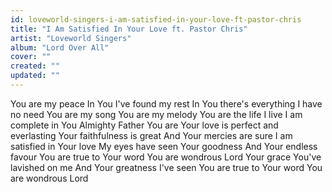 ```yaml
---
id: loveworld-singers-i-am-satisfied-in-your-love-ft-pastor-chris
title: "I Am Satisfied In Your Love ft. Pastor Chris"
artist: "Loveworld Singers"
album: "Lord Over All"
cover: ""
created: ""
updated: ""
---
```


You are my peace In You I've found my rest In You there's everything I have no need You are my song You are my melody You are the life I live I am complete in You Almighty Father You are Your love is perfect and everlasting Your faithfulness is great And Your mercies are sure I am satisfied in Your love My eyes have seen Your goodness And Your endless favour You are true to Your word You are wondrous Lord Your grace You've lavished on me And Your greatness I've seen You are true to Your word You are wondrous Lord